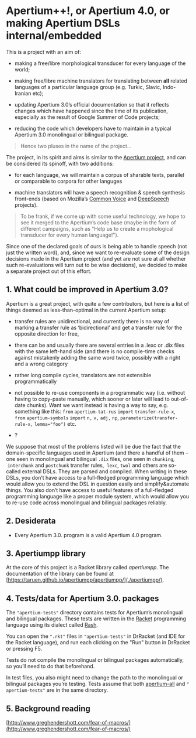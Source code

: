 # Apertium++!, or Apertium 4.0, or making Apertium DSLs internal/embedded

This is a project with an aim of:

* making a free/libre morphological transducer for every language of the
  world;

* making free/libre machine translators for translating between **all**
  related languages of a particular language group \(e.g. Turkic,
  Slavic, Indo-Iranian etc\);

* updating Apertium 3.0’s official documentation so that it reflects
  changes which have happened since the time of its publication,
  especially as the result of Google Summer of Code projects;

* reducing the code which developers have to maintain in a typical
  Apertium 3.0 monolingual or bilingual package.

> Hence two pluses in the name of the project...

The project, in its spirit and aims is similar to the [Apertium
project](https://www.apertium.org), and can be considered its spinoff,
with two additions:

* for each language, we will maintain a corpus of sharable texts,
  parallel or comparable to corpora for other languges

* machine translators will have a speech recognition & speech synthesis
  front-ends \(based on Mozilla’s [Common
  Voice](https://voice.mozilla.org) and
  [DeepSpeech](https://github.com/mozilla/DeepSpeech) projects\).

> To be frank, if we come up with some useful technology, we hope to see
> it merged to the Apertium’s code base \(maybe in the form of different
> campaigns, such as "Help us to create a mophological transducer for
> every human language!"\).

Since one of the declared goals of ours is being able to handle speech
\(not just the written word\), and, since we want to re-evaluate some of
the design decisions made in the Apertium project \(and yet are not sure
at all whether such re-evaluations will turn out to be wise decisions\),
we decided to make a separate project out of this effort.

## 1. What could be improved in Apertium 3.0?

Apertium is a great project, with quite a few contributors, but here is
a list of things deemed as less-than-optimal in the current Apertium
setup:

* transfer rules are unidirectional, and currently there is no way of
  marking a transfer rule as ‘bidirectional’ and get a transfer rule for
  the opposite direction for free,

* there can be and usually there are several entries in a .lexc or .dix
  files with the same left-hand side \(and there is no compile-time
  checks against mistakenly adding the same word twice, possibly with a
  right and a wrong category

* rather long compile cycles, translators are not extensible
  programmatically

* not possible to re-use components in a programmatic way \(i.e. without
  having to copy-paste manually, which sooner or later will lead to
  out-of-date chunks\). Want we want instead is having a way to say,
  e.g. something like this:
  `from` `apertium-tat-rus` `import` `transfer-rule-x`,
  `from` `apertium-symbols` `import` `n,` `v,` `adj,` `np`,
  `parameterize(transfer-rule-x,` `lemma="foo")` etc.

* ?

We suppose that most of the problems listed will be due the fact that
the domain-specific languages used in Apertium \(and there a handful of
them – one seen in monolingual and bilingual `.dix` files, one seen in
`chunking`,  `interchunk` and `postchunk` transfer rules,  `lexc`,
`twol` and others are so-called external DSLs. They are parsed and
compiled. When writing in these DSLs, you don’t have access to a
full-fledged programming language which would allow you to extend the
DSL in question easily and simplify&automate things. You also don’t have
access to useful features of a full-fledged programming language like a
proper module system, which would allow you to re-use code across
monolingual and bilingual packages reliably.

## 2. Desiderata

* Every Apertium 3.0. program is a valid Apertium 4.0 program.

## 3. Apertiumpp library

At the core of this project is a Racket library called _apertiumpp_. The
documentation of the library can be found at
[https://taruen.github.io/apertiumpp/apertiumpp/](./apertiumpp/).

## 4. Tests/data for Apertium 3.0. packages

The `"apertium-tests"` directory contains tests for Apertium’s
monolingual and bilingual packages. These tests are written in the
[Racket](https://racket-lang.org) programming language using its dialect
called [Rash](https://docs.racket-lang.org/rash/index.html).

You can open the `".rkt"` files in `"apertium-tests"` in DrRacket \(and
IDE for the Racket language\), and run each clicking on the "Run" button
in DrRacket or pressing F5.

Tests do not compile the monolingual or bilingual packages
automatically, so you’ll need to do that beforehand.

In test files, you also might need to change the path to the monolingual
or bilingual packages you’re testing. Tests assume that both
[apertium-all](https://github.com/apertium/apertium-all) and `"
apertium-tests"` are in the same directory.

## 5. Background reading

[http://www.greghendershott.com/fear-of-macros/](http://www.greghendershott.com/fear-of-macros/)
